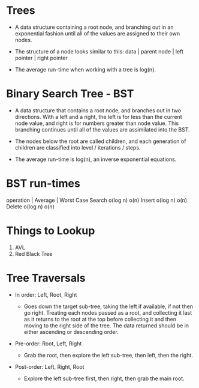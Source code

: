 
# Trees
 - A data structure containing a root node, and branching out in an exponential
   fashion until all of the values are assigned to their own nodes.
 
 - The structure of a node looks similar to this:
    data | parent node | left pointer | right pointer

 - The average run-time when working with a tree is log(n).


# Binary Search Tree - BST
 - A data structure that contains a root node, and branches out
   in two directions. With a left and a right, the left is for less
   than the current node value, and right is for numbers greater than
   node value. This branching continues until all of the values are
   assimilated into the BST.

 - The nodes below the root are called children, and each generation
   of children are classified into level / iterations / steps.

 - The average run-time is log(n), an inverse exponential equations.

# BST run-times
 operation   |   Average   |   Worst Case
 Search          o(log n)       o(n)
 Insert          o(log n)       o(n)
 Delete          o(log n)       o(n)


# Things to Lookup
 1. AVL
 2. Red Black Tree



# Tree Traversals
 - In order: Left, Root, Right
    - Goes down the target sub-tree, taking the left if available, if not then go right.
      Treating each nodes passed as a root, and collecting it last as it returns to the
      root at the top before collecting it and then moving to the right side of the tree.
      The data returned should be in either ascending or descending order.

 - Pre-order: Root, Left, Right
    - Grab the root, then explore the left sub-tree, then left, then the right.

 - Post-order: Left, Right, Root
    - Explore the left sub-tree first, then right, then grab the main root.
